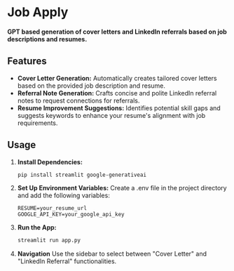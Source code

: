 # Job Apply

**GPT based generation of cover letters and LinkedIn referrals based on job descriptions and resumes.**

## Features

- **Cover Letter Generation:** Automatically creates tailored cover letters based on the provided job description and resume.
- **Referral Note Generation:** Crafts concise and polite LinkedIn referral notes to request connections for referrals.
- **Resume Improvement Suggestions:** Identifies potential skill gaps and suggests keywords to enhance your resume's alignment with job requirements.

## Usage

1. **Install Dependencies:**

   ```bash
   pip install streamlit google-generativeai
   ```

2. **Set Up Environment Variables:**
   Create a .env file in the project directory and add the following variables:
   ```
   RESUME=your_resume_url
   GOOGLE_API_KEY=your_google_api_key
   ```
3. **Run the App:**
   ```bash
   streamlit run app.py
   ```
4. **Navigation**
   Use the sidebar to select between "Cover Letter" and "LinkedIn Referral" functionalities.
